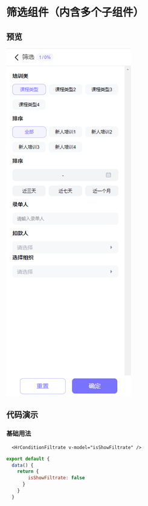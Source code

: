 # 筛选组件（内含多个子组件）

## 预览

![本地路径](../assets/images/hr-condition-filtrate.png)

## 代码演示

### 基础用法

```vue
  <HrConditionFiltrate v-model="isShowFiltrate" />
```

```javascript
export default {
  data() {
    return {
        isShowFiltrate: false
      }
    }
  }
```